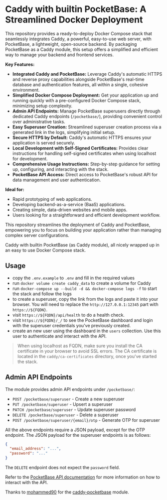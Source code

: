 # Caddy with builtin PocketBase: A Streamlined Docker Deployment

This repository provides a ready-to-deploy Docker Compose stack that seamlessly integrates Caddy, a powerful, easy-to-use web server, with PocketBase, a lightweight, open-source backend. By packaging PocketBase as a Caddy module, this setup offers a simplified and efficient way to manage your backend and frontend services.

**Key Features:**

* **Integrated Caddy and PocketBase:** Leverage Caddy's automatic HTTPS and reverse proxy capabilities alongside PocketBase's real-time database and authentication features, all within a single, cohesive environment.
* **Simplified Docker Compose Deployment:** Get your application up and running quickly with a pre-configured Docker Compose stack, minimizing setup complexity.
* **Admin API Endpoints:** Manage PocketBase superusers directly through dedicated Caddy endpoints (`/pocketbase/`), providing convenient control over administrative tasks.
* **Easy Superuser Creation:** Streamlined superuser creation process via a generated link in the logs, simplifying initial setup.
* **Secure HTTPS by Default:** Caddy's automatic HTTPS ensures your application is served securely.
* **Local Development with Self-Signed Certificates:** Provides clear instructions for handling self-signed certificates when using localhost for development.
* **Comprehensive Usage Instructions:** Step-by-step guidance for setting up, configuring, and interacting with the stack.
* **PocketBase API Access:** Direct access to PocketBase's robust API for data management and user authentication.

**Ideal for:**

* Rapid prototyping of web applications.
* Developing backend-as-a-service (BaaS) applications.
* Creating simple, data-driven websites and mobile apps.
* Users looking for a straightforward and efficient development workflow.

This repository streamlines the deployment of Caddy and PocketBase, empowering you to focus on building your application rather than managing complex server configurations.


Caddy with builtin PocketBase (as Caddy module), all nicely wrapped up in an
easy to use Docker Compose stack.

## Usage

- copy the `.env.example` to `.env` and fill in the required values
- run `docker volume create caddy_data` to create a volume for Caddy
- run `docker-compose up --build -d && docker-compose logs -f` to start the
  stack and follow the logs
- to create a superuser, copy the link from the logs and paste it into your
  browser. You will need to replace the `http://127.0.0.1:12345` part with
  `https://${FQDN}`.
- visit `https://${FQDN}/api/health` to do a health check.
- visit `https://${FQDN}/_/` to see the PocketBase dashboard and login with the
  superuser credentials you've previously created.
- create an new user using the dashboard in the `users` collection. Use this user
  to authenticate and interact with the API.

> When using localhost as FQDN, make sure you install the CA certificate in your
> browser to avoid SSL errors. The CA certificate is located in the
> `caddy/ca-certificates` directory, once you've started the stack.

## Admin API Endpoints

The module provides admin API endpoints under `/pocketbase/`:

- `POST /pocketbase/superuser` - Create a new superuser
- `PUT /pocketbase/superuser` - Upsert a superuser
- `PATCH /pocketbase/superuser` - Update superuser password
- `DELETE /pocketbase/superuser` - Delete a superuser
- `POST /pocketbase/superuser/{email}/otp` - Generate OTP for superuser

All the above endpoints require a JSON payload, except for the OTP endpoint. The
JSON payload for the superuser endpoints is as follows:

```json
{
  "email_address": "...",
  "password": "..."
}
```

The `DELETE` endpoint does not expect the `password` field.

Refer to the [PocketBase API documentation](https://pocketbase.io/docs/api-records/)
for more information on how to interact with the API.

Thanks to [mohammed90](https://github.com/mohammed90) for the
[caddy-pocketbase](https://github.com/mohammed90/caddy-pocketbase) module.
